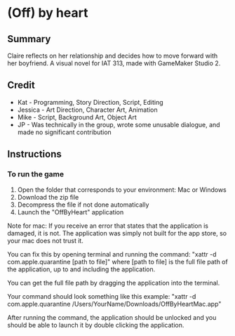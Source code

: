 # (Off) by heart



## Summary

Claire reflects on her relationship and decides how to move forward with her boyfriend. A visual novel for IAT 313, made with GameMaker Studio 2.

## Credit
* Kat - Programming, Story Direction, Script, Editing
* Jessica - Art Direction, Character Art, Animation
* Mike - Script, Background Art, Object Art
* JP - Was technically in the group, wrote some unusable dialogue, and made no significant contribution

## Instructions
### To run the game
1) Open the folder that corresponds to your environment: Mac or Windows
2) Download the zip file
3) Decompress the file if not done automatically
4) Launch the "OffByHeart" application

Note for mac: If you receive an error that states that the application is damaged, it is not. The application was simply not built for the app store, so your mac does not trust it.

You can fix this by opening terminal and running the command: "xattr -d com.apple.quarantine [path to file]" where [path to file] is the full file path of the application, up to and including the application.

You can get the full file path by dragging the application into the terminal.

Your command should look something like this example: "xattr -d com.apple.quarantine /Users/YourName/Downloads/OffByHeartMac.app"

After running the command, the application should be unlocked and you should be able to launch it by double clicking the application.
